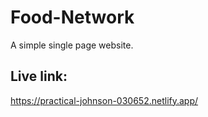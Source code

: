# Food-Network
A simple single page website. </br>
## Live link: 
https://practical-johnson-030652.netlify.app/
